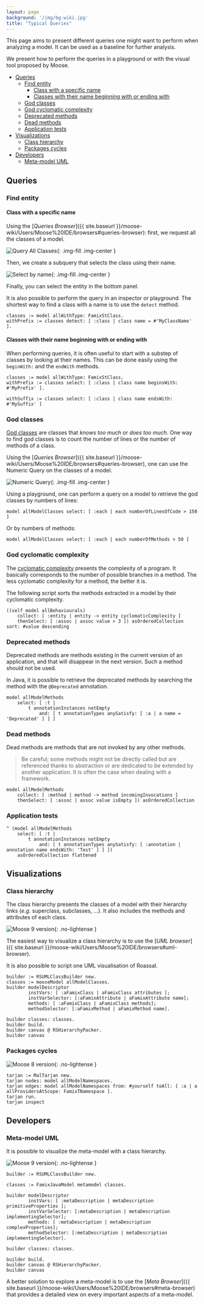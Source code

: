 ```yaml
---
layout: page
background: '/img/bg-wiki.jpg'
title: "Typical Queries"
---
```


This page aims to present different queries one might want to perform when analyzing a model.
It can be used as a baseline for further analysis.

We present how to perform the queries in a playground or with the visual tool proposed by Moose.

- [Queries](#queries)
  - [Find entity](#find-entity)
    - [Class with a specific name](#class-with-a-specific-name)
    - [Classes with their name beginning with or ending with](#classes-with-their-name-beginning-with-or-ending-with)
  - [God classes](#god-classes)
  - [God cyclomatic complexity](#god-cyclomatic-complexity)
  - [Deprecated methods](#deprecated-methods)
  - [Dead methods](#dead-methods)
  - [Application tests](#application-tests)
- [Visualizations](#visualizations)
  - [Class hierarchy](#class-hierarchy)
  - [Packages cycles](#packages-cycles)
- [Developers](#developers)
  - [Meta-model UML](#meta-model-uml)

## Queries

### Find entity

#### Class with a specific name

Using the [*Queries Browser*]({{ site.baseurl }}/moose-wiki/Users/Moose%20IDE/browsers#queries-browser): first, we request all the classes of a model.

![Query All Classes](./img/class-with-name-getClasses.png){: .img-fill .img-center }

Then, we create a subquery that selects the class using their name.

![Select by name](./img/select-name.png){: .img-fill .img-center }

Finally, you can select the entity in the bottom panel.

It is also possible to perform the query in an inspector or playground.
The shortest way to find a class with a name is to use the `detect` method.

```st
classes := model allWithType: FamixStClass.
withPrefix := classes detect: [ :class | class name = #'MyClassName' ].
```

#### Classes with their name beginning with or ending with

When performing queries, it is often useful to start with a substep of classes by looking at their names.
This can be done easily using the `beginWith:` and the `endWith` methods.

```st
classes := model allWithType: FamixStClass.
withPrefix := classes select: [ :class | class name beginsWith: #'MyPrefix' ].

withSuffix := classes select: [ :class | class name endsWith: #'MySuffix' ]
```

### God classes

[God classes](https://en.wikipedia.org/wiki/God_object) are classes that *knows too much* or *does too much*.
One way to find god classes is to count the number of lines or the number of methods of a class.

Using the [*Queries Browser*]({{ site.baseurl }}/moose-wiki/Users/Moose%20IDE/browsers#queries-browser), one can use the Numeric Query on the classes of a model.

![Numeric Query](./img/query-properties-god-classes.png){: .img-fill .img-center }

Using a playground, one can perform a query on a model to retrieve the god classes by numbers of lines:

```st
model allModelClasses select: [ :each | each numberOfLinesOfCode > 150 ]
```

Or by numbers of methods:

```st
model allModelClasses select: [ :each | each numberOfMethods > 50 ]
```

### God cyclomatic complexity

The [cyclomatic complexity](https://en.wikipedia.org/wiki/Cyclomatic_complexity) presents the complexity of a program.
It basically corresponds to the number of possible branches in a method.
The less cyclomatic complexity for a method, the better it is.

The following script sorts the methods extracted in a model by their cyclomatic complexity.

```st
((self model allBehaviourals)
    collect: [ :entity | entity -> entity cyclomaticComplexity ]
    thenSelect: [ :assoc | assoc value > 3 ]) asOrderedCollection sort: #value descending
```

### Deprecated methods

Deprecated methods are methods existing in the current version of an application, and that will disappear in the next version.
Such a method should not be used.

In Java, it is possible to retrieve the deprecated methods by searching the method with the `@Deprecated` annotation.

```st
model allModelMethods
    select: [ :t | 
        t annotationInstances notEmpty
            and: [ t annotationTypes anySatisfy: [ :a | a name = 'Deprecated' ] ] ]
```

### Dead methods

Dead methods are methods that are not invoked by any other methods.

> Be careful; some methods might not be directly called but are referenced thanks to abstraction or are dedicated to be extended by another application.
> It is often the case when dealing with a framework.

```st
model allModelMethods
    collect: [ :method | method -> method incomingInvocations ]
    thenSelect: [ :assoc | assoc value isEmpty ]) asOrderedCollection
```

### Application tests

```st
^ (model allModelMethods
    select: [ :t | 
        t annotationInstances notEmpty
            and: [ t annotationTypes anySatisfy: [ :annotation | annotation name endsWith: 'Test' ] ] ])
    asOrderedCollection flattened
```

## Visualizations

### Class hierarchy

The class hierarchy presents the classes of a model with their hierarchy links (*e.g.* superclass, subclasses, ...).
It also includes the methods and attributes of each class.

![Moose 9 version](https://img.shields.io/badge/Moose-9-%23aac9ff.svg){: .no-lightense }

The easiest way to visualize a class hierarchy is to use the [*UML browser*]({{ site.baseurl }}/moose-wiki/Users/Moose%20IDE/browsers#uml-browser).

It is also possible to script one UML visualisation of Roassal.


```st
builder := RSUMLClassBuilder new.
classes := mooseModel allModelClasses.
builder modelDescriptor
        instVars: [ :aFamixClass | aFamixClass attributes ];
        instVarSelector: [:aFamixAttribute | aFamixAttribute name];
        methods: [ :aFamixClass | aFamixClass methods];
        methodSelector: [:aFamixMethod | aFamixMethod name].

builder classes: classes.
builder build.
builder canvas @ RSHierarchyPacker.
builder canvas
```

### Packages cycles

![Moose 8 version](https://img.shields.io/badge/Moose-8-%23aac9ff.svg){: .no-lightense }

```st
tarjan := MalTarjan new.
tarjan nodes: model allModelNamespaces.
tarjan edges: model allModelNamespaces from: #yourself toAll: [ :a | a allProvidersAtScope: FamixTNamespace ].
tarjan run.
tarjan inspect
```

## Developers

### Meta-model UML

It is possible to visualize the meta-model with a class hierarchy.

![Moose 9 version](https://img.shields.io/badge/Moose-9-%23aac9ff.svg){: .no-lightense }

```st
builder := RSUMLClassBuilder new.

classes := FamixJavaModel metamodel classes.

builder modelDescriptor
        instVars: [ :metaDescription | metaDescription primitiveProperties ];
        instVarSelector: [:metaDescription | metaDescription implementingSelector];
        methods: [ :metaDescription | metaDescription complexProperties];
        methodSelector: [:metaDescription | metaDescription implementingSelector].

builder classes: classes.

builder build.
builder canvas @ RSHierarchyPacker.
builder canvas
```

A better solution to explore a meta-model is to use the [*Meta Browser*]({{ site.baseurl }}/moose-wiki/Users/Moose%20IDE/browsers#meta-browser) that provides a detailed view on every important aspects of a meta-model.
